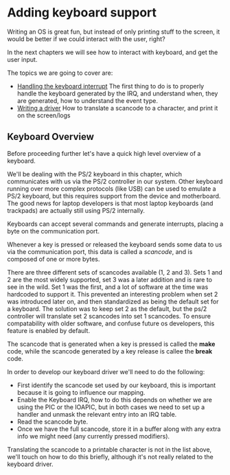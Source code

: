 # Adding keyboard support

Writing an OS is great fun, but instead of only printing stuff to the screen, it would be better if we could interact with the user, right?

In the next chapters we will see how to interact with keyboard, and get the user input.

The topics we are going to cover are:

* [Handling the keyboard interrupt](10_Keyboard_Interrupt_Handling.md) The first thing to do is to properly handle the keyboard generated by the IRQ, and understand when, they are generated, how to understand the event type.
* [Writing a driver](11_Keyboard_Driver_Implementation.md) How to translate a scancode to a character, and print it on the screen/logs

## Keyboard Overview

Before proceeding further let's have a quick high level overview of a keyboard.

We'll be dealing with the PS/2 keyboard in this chapter, which communicates with us via the PS/2 controller in our system. Other keyboard running over more complex protocols (like USB) can be used to emulate a PS/2 keyboard, but this requires support from the device and motherboard. The good news for laptop developers is that most laptop keyboards (and trackpads) are actually still using PS/2 internally.

Keyboards can accept several commands and generate interrupts, placing a byte on the communication port.

Whenever a key is pressed or released the keyboard sends some data to us via the communication port, this data is called a *scancode*, and is composed of one or more bytes.

There are three different sets of scancodes available (1, 2 and 3). Sets 1 and 2 are the most widely supported, set 3 was a later addition and is rare to see in the wild. Set 1 was the first, and a lot of software at the time was hardcoded to support it. This prevented an interesting problem when set 2 was introduced later on, and then standardized as being the default set for a keyboard. The solution was to keep set 2 as the default, but the ps/2 controller will translate set 2 scancodes into set 1 scancodes. To ensure compatability with older software, and confuse future os developers, this feature is enabled by default.

The scancode that is generated when a key is pressed is called the **make** code, while the scancode generated by a key release is callee the **break** code.

In order to develop our keyboard driver we'll need to do the following:

* First identify the scancode set used by our keyboard, this is important because it is going to influence our mapping.
* Enable the Keyboard IRQ, how to do this depends on whether we are using the PIC or the IOAPIC, but in both cases we need to set up a handler and unmask the relevant entry into an IRQ table.
* Read the scancode byte.
* Once we have the full scancode, store it in a buffer along with any extra info we might need (any currently pressed modifiers).

Translating the scancode to a printable character is not in the list above, we'll touch on how to do this briefly, although it's not really related to the keyboard driver.
